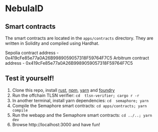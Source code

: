 
# NebulaID

## Smart contracts
The smart contracts are located in the `apps/contracts` directory. They are written in Solidity and compiled using Hardhat.

Sepolia contract address - 0x419cFe85e77a0A26B9989059057318F59764F7C5
Arbitrum contract address - 0x419cFe85e77a0A26B9989059057318F59764F7C5


## Test it yourself!
1. Clone this repo, install [rust](https://www.rust-lang.org/tools/install), [npm](https://docs.npmjs.com/downloading-and-installing-node-js-and-npm), [yarn](https://classic.yarnpkg.com/lang/en/docs/install/#mac-stable) and [foundry](https://getfoundry.sh/)
2. Run the offchain TLSN verifier: `cd  tlsn-verifier; cargo r -r`
3. In another terminal, install yarn dependencies: `cd  semaphore; yarn`
4. Compile the Semaphore smart contracts: `cd apps/contracts; yarn compile`
5. Run the webapp and the Semaphore smart contracts: `cd ../..; yarn dev`
6. Browse http://localhost:3000 and have fun!

